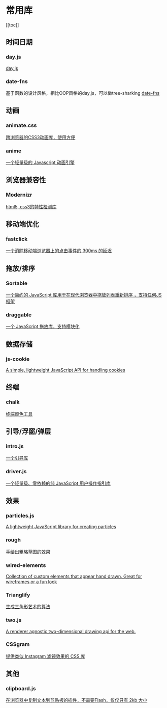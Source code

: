 # 常用库

[[toc]]

## 时间日期

### day.js

[day.js](https://github.com/iamkun/dayjs)

### date-fns

基于函数的设计风格，相比OOP风格的day.js，可以做tree-sharking
[date-fns](https://date-fns.org/)

## 动画

### animate.css

[跨浏览器的CSS3动画库，使用方便](https://github.com/daneden/animate.css)

### anime

[一个轻量级的 Javascript 动画引擎](https://github.com/juliangarnier/anime)

## 浏览器兼容性

### Modernizr
[html5, css3的特性检测库](https://github.com/Modernizr/Modernizr)

## 移动端优化

### fastclick
[一个消除移动端浏览器上的点击事件的 300ms 的延迟](https://github.com/ftlabs/fastclick)

## 拖放/排序

### Sortable
[一个简约的 JavaScript 库用于在现代浏览器中拖放列表重新排序 ，支持任何JS框架](https://github.com/SortableJS/Sortable)

### draggable
[一个 JavaScript 拖放库，支持模块化](https://github.com/Shopify/draggable)

## 数据存储

### js-cookie
[A simple, lightweight JavaScript API for handling cookies](https://github.com/js-cookie/js-cookie)

## 终端

### chalk
[终端颜色工具](https://github.com/chalk/chalk)

## 引导/浮窗/弹层

### intro.js
[一个引导库](https://github.com/usablica/intro.js)

### driver.js
[一个轻量级、零依赖的纯 JavaScript 用户操作指引库](https://github.com/kamranahmedse/driver.js)

## 效果

### particles.js
[A lightweight JavaScript library for creating particles](https://github.com/VincentGarreau/particles.js)

### rough
[手绘出粗略草图的效果](https://github.com/pshihn/rough)

### wired-elements
[Collection of custom elements that appear hand drawn. Great for wireframes or a fun look](https://github.com/wiredjs/wired-elements)

### Trianglify
[生成三角形艺术的算法](https://github.com/qrohlf/trianglify)

### two.js
[A renderer agnostic two-dimensional drawing api for the web.](https://github.com/jonobr1/two.js)

### CSSgram
[提供类似 Instagram 滤镜效果的 CSS 库](https://github.com/una/CSSgram)

## 其他

### clipboard.js
[在浏览器中复制文本到剪贴板的插件，不需要Flash，仅仅只有 2kb 大小](https://github.com/zenorocha/clipboard.js)
